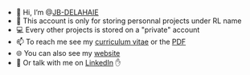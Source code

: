 - 👋 Hi, I’m @[JB-DELAHAIE](https://github.com/JB-DELAHAIE)  
- 👀 This account is only for storing personnal projects under RL name  
- 💻 Every other projects is stored on a "private" account  
- 📫 To reach me see my [curriculum vitae](https://jb-delahaie.github.io/cv) or the [PDF](https://github.com/JB-DELAHAIE/cv/raw/main/pdf.pdf)  
- 🌐 You can also see my [website](https://jb-delahaie.github.io/site)  
- 💬 Or talk with me on [LinkedIn](https://www.linkedin.com/in/jean-baptiste-delahaie/) ✋  
